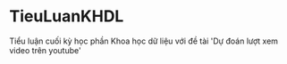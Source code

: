 # TieuLuanKHDL
Tiểu luận cuối kỳ học phần Khoa học dữ liệu với đề tài 'Dự đoán lượt xem video trên youtube'
